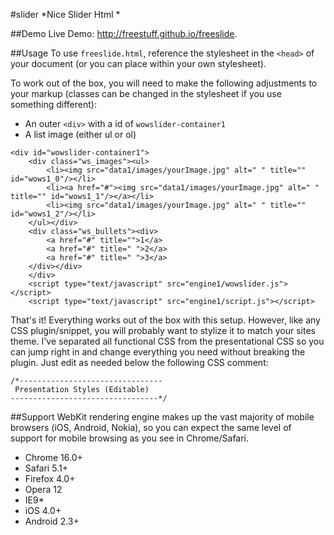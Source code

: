 #slider
*Nice Slider Html *


##Demo
Live Demo:   http://freestuff.github.io/freeslide.


##Usage
To use `freeslide.html`, reference the stylesheet in the `<head>` of your document (or you can place within your own stylesheet).

To work out of the box, you will need to make the following adjustments to your markup (classes can be changed in the stylesheet if you use something different):
* An outer `<div>` with a id of `wowslider-container1` 
* A list image (either ul or ol) 

```
<div id="wowslider-container1">
	<div class="ws_images"><ul>
		<li><img src="data1/images/yourImage.jpg" alt=" " title="" id="wows1_0"/></li>
		<li><a href="#"><img src="data1/images/yourImage.jpg" alt=" " title="" id="wows1_1"/></a></li>
		<li><img src="data1/images/yourImage.jpg" alt=" " title="" id="wows1_2"/></li>
	</ul></div>
	<div class="ws_bullets"><div>
		<a href="#" title="">1</a>
		<a href="#" title=" ">2</a>
		<a href="#" title=" ">3</a>
	</div></div>
	</div>
	<script type="text/javascript" src="engine1/wowslider.js"></script>
	<script type="text/javascript" src="engine1/script.js"></script>

```

That's it! Everything works out of the box with this setup. However, like any CSS plugin/snippet, you will probably want to stylize it to match your sites theme. I've separated all functional CSS from the presentational CSS so you can jump right in and change everything you need without breaking the plugin. Just edit as needed below the following CSS comment:

```
/*--------------------------------
 Presentation Styles (Editable)
---------------------------------*/
```

##Support
WebKit rendering engine makes up the vast majority of mobile browsers (iOS, Android, Nokia), so you can expect the same level of support for mobile browsing as you see in Chrome/Safari.

* Chrome 16.0+
* Safari 5.1+
* Firefox 4.0+
* Opera 12
* IE9*
* iOS 4.0+
* Android 2.3+